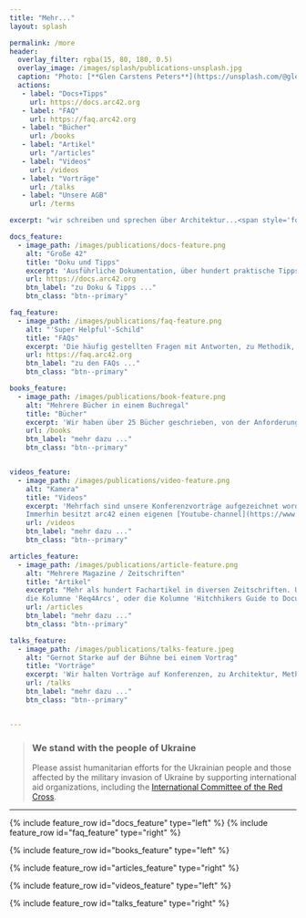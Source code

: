 ```yaml
---
title: "Mehr..."
layout: splash

permalink: /more
header:
  overlay_filter: rgba(15, 80, 180, 0.5)
  overlay_image: /images/splash/publications-unsplash.jpg
  caption: "Photo: [**Glen Carstens Peters**](https://unsplash.com/@glenncarstenspeters)"
  actions: 
   - label: "Docs+Tipps"
     url: https://docs.arc42.org
   - label: "FAQ"
     url: https://faq.arc42.org
   - label: "Bücher"
     url: /books
   - label: "Artikel"
     url: "/articles"
   - label: "Videos"
     url: /videos  
   - label: "Vorträge"
     url: /talks 
   - label: "Unsere AGB"
     url: /terms

excerpt: "wir schreiben und sprechen über Architektur...<span style='font-size:80px;'>&#128521;</span>"

docs_feature:
  - image_path: /images/publications/docs-feature.png
    alt: "Große 42"
    title: "Doku und Tipps"
    excerpt: 'Ausführliche Dokumentation, über hundert praktische Tipps zu arc42. Für Systeme aller Größen und Branchen, für kleine und große Teams, für alle Arten von Werkzeugen.'
    url: https://docs.arc42.org
    btn_label: "zu Doku & Tipps ..."
    btn_class: "btn--primary"

faq_feature:
  - image_path: /images/publications/faq-feature.png
    alt: "'Super Helpful'-Schild"
    title: "FAQs"
    excerpt: 'Die häufig gestellten Fragen mit Antworten, zu Methodik, den arc42-Abschnitten, Agilität, Tools, Versionierung und weiteren.'
    url: https://faq.arc42.org
    btn_label: "zu den FAQs ..."
    btn_class: "btn--primary"

books_feature:
  - image_path: /images/publications/book-feature.png
    alt: "Mehrere Bücher in einem Buchregal"
    title: "Bücher"
    excerpt: 'Wir haben über 25 Bücher geschrieben, von der Anforderungsklärung, Business-Analyse, Architektur, Dokumentation, Verhaltensmuster (Knigge) bis zu Patterns.'
    url: /books
    btn_label: "mehr dazu ..."
    btn_class: "btn--primary"


videos_feature:
  - image_path: /images/publications/video-feature.png
    alt: "Kamera"
    title: "Videos"
    excerpt: 'Mehrfach sind unsere Konferenzvorträge aufgezeichnet worden, oder wir haben uns selbst als Produzenten versucht... 
    Immerhin besitzt arc42 einen eigenen [Youtube-channel](https://www.youtube.com/arc42-video/)... '
    url: /videos
    btn_label: "mehr dazu ..."
    btn_class: "btn--primary"

articles_feature:
  - image_path: /images/publications/article-feature.png
    alt: "Mehrere Magazine / Zeitschriften"
    title: "Artikel"
    excerpt: "Mehr als hundert Fachartikel in diversen Zeitschriften. Unter anderem unsere mehrjährige Kolumne 'Knigge für Softwarearchitektur', 
    die Kolumne 'Req4Arcs', oder die Kolumne 'Hitchhikers Guide to Documentation'. Viele davon sind online verfügbar."
    url: /articles
    btn_label: "mehr dazu ..."
    btn_class: "btn--primary"

talks_feature:
  - image_path: /images/publications/talks-feature.jpeg
    alt: "Gernot Starke auf der Bühne bei einem Vortrag"
    title: "Vorträge"
    excerpt: 'Wir halten Vorträge auf Konferenzen, zu Architektur, Methodik, Vorgehen, Reviews und weiteren Themen.'
    url: /talks
    btn_label: "mehr dazu ..."
    btn_class: "btn--primary"


---
```


<div class="ua-background" markdown="1">

>### We stand with the people of Ukraine <span class="parent"><span class="ua-text"><i class="fas fa-heart children"></i></span><span class="ua-size children"><i class="fas fa-heart beat heart children"></i></span></span>
>
>Please assist humanitarian efforts for the Ukrainian people and those affected by the military invasion of Ukraine by supporting international aid organizations, including the [International Committee of the Red Cross](https://www.icrc.org/en).

</div>

<hr>

{% include feature_row id="docs_feature" type="left" %}
{% include feature_row id="faq_feature" type="right" %}

{% include feature_row id="books_feature" type="left" %}

{% include feature_row id="articles_feature" type="right" %}

{% include feature_row id="videos_feature" type="left" %}

{% include feature_row id="talks_feature" type="right" %}



 